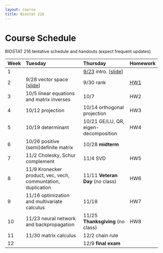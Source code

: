```yaml
---
layout: course
title: Biostat 216
---
```


# Course Schedule

BIOSTAT 216 tentative schedule and handouts (expect frequent updates)

| Week | Tuesday | Thursday | Homework |
|:-----------|:------------|:------------|:------------|
| 1 | | [9/23](https://ucla-biostat216-2021fall.github.io/biostat216fall2021/2021/09/23/week1.html) intro. \[[slide](./slides/01-intro/01-intro.html)\] | |  
| 2 | 9/28 vector space \[[slide](./slides/02-vecsp/02-vecsp.html)\] | 9/30 rank | [HW1](./hw/hw1/hw1.html) |  
| 3 | 10/5 linear equations and matrix inverses | 10/7 | HW2 |  
| 4 | 10/12 projection | 10/14 orthogonal projection | HW3 |  
| 5 | 10/19 determinant | 10/21 GE/LU, QR, eigen-decomposition | HW4 |  
| 6 | 10/26 positive (semi)definite matrix | 10/28 **midterm** |   
| 7 | 11/2 Cholesky, Schur complement | 11/4 SVD | HW5 |  
| 8 | 11/9 Kronecker product, vec, vech, communtation, duplication | 11/11 **Veteran Day** (no class) | HW6 |   
| 9 | 11/16 optimization and multivariate calculus | 11/18 | HW7 |   
| 10 | 11/23 neural network and backpropagation | 11/25 **Thanksgiving** (no class) | HW8 |  
| 11 | 11/30 matrix calculus | 12/2 chain rule | |   
| 12 | | 12/9 **final exam** | |   